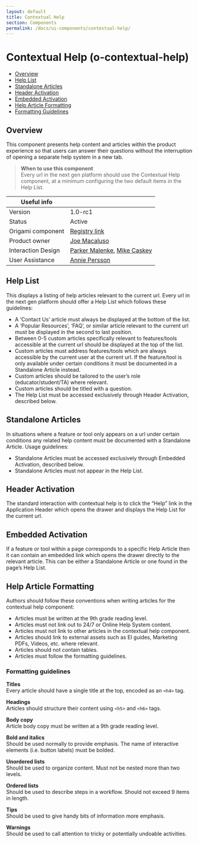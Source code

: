 ```yaml
---
layout: default
title: Contextual Help
section: Components
permalink: /docs/ui-components/contextual-help/
---
```


# Contextual Help (o-contextual-help)

* [Overview](#overview)
* [Help List](#help-list)
* [Standalone Articles](#standalone-articles)
* [Header Activation](#header-activation)
* [Embedded Activation](#embedded-activation)
* [Help Article Formatting](#help-article-formatting)
 * [Formatting Guidelines](#formatting-guidelines)
 
## Overview
This component presents help content and articles within the product experience so that users can answer their questions without the interruption of opening a separate help system in a new tab.

> **When to use this component**  
> Every url in the next gen platform should use the Contextual Help component, at a minimum configuring the two default items in the Help List.


|   Useful info          |                                       |
|------------------------|---------------------------------------|
|   Version              |    1.0-rc1                            |
|   Status               |    Active                             |
|   Origami component    |    [Registry link][reg-entry]         |
|   Product owner        |    [Joe Macaluso][jm-contact]         |
|   Interaction Design   |    [Parker Malenke][pm-contact], [Mike Caskey][mc-contact]       |
|   User Assistance      |    [Annie Persson][ap-contact]        |


[pm-contact]: mailto:parker.malenke@pearson.com
[ap-contact]: mailto:ann.persson@pearson.com
[mc-contact]: mailto:mike.caskey@pearson.com
[jm-contact]: mailto:joe.macaluso@pearson.com
[reg-entry]:  https://origami.pearsoned.com/registry/components/o-contextual-help
[sk]:         ./assets/o-app-header.sketch
[ai]:         ./assets/o-app-header.ai



## Help List  
This displays a listing of help articles relevant to the current url. Every url in the next gen platform should offer a Help List which follows these guidelines:
* A ‘Contact Us’ article must always be displayed at the bottom of the list.
* A ‘Popular Resources’, ‘FAQ’, or similar article relevant to the current url must be displayed in the second to last position.
* Between 0-5 custom articles specifically relevant to features/tools accessible at the current url should be displayed at the top of the list.
* Custom articles must address features/tools which are always accessible by the current user at the current url. If the feature/tool is only available under certain conditions it must be documented in a Standalone Article instead.
* Custom articles should be tailored to the user’s role (educator/student/TA) where relevant.
* Custom articles should be titled with a question.
* The Help List must be accessed exclusively through Header Activation, described below.


## Standalone Articles  
In situations where a feature or tool only appears on a url under certain conditions any related help content must be documented with a Standalone Article. Usage guidelines:

* Standalone Articles must be accessed exclusively through Embedded Activation, described below.
* Standalone Articles must not appear in the Help List.


## Header Activation
The standard interaction with contextual help is to click the “Help” link in the Application Header which opens the drawer and displays the Help List for the current url.


## Embedded Activation
If a feature or tool within a page corresponds to a specific Help Article then it can contain an embedded link which opens the drawer directly to the relevant article. This can be either a Standalone Article or one found in the page’s Help List.


## Help Article Formatting
Authors should follow these conventions when writing articles for the contextual help component:

* Articles must be written at the 9th grade reading level.
* Articles must not link out to 24/7 or Online Help System  content.
* Articles must not link to other articles in the contextual help component.
* Articles should link to external assets such as EI guides, Marketing PDFs, Videos, etc. where relevant.
* Articles should not contain tables.
* Articles must follow the formatting guidelines.


### Formatting guidelines

**Titles**  
Every article should have a single title at the top, encoded as an `<h4>` tag.

**Headings**  
Articles should structure their content using `<h5>` and `<h6>` tags.

**Body copy**  
Article body copy must be written at a 9th grade reading level.

**Bold and italics**  
Should be used normally to provide emphasis. The name of interactive elements (i.e. button labels) must be bolded.

**Unordered lists**  
Should be used to organize content. Must not be nested more than two levels.

**Ordered lists**  
Should be used to describe steps in a workflow. Should not exceed 9 items in length.

**Tips**  
Should be used to give handy bits of information more emphasis.

**Warnings**  
Should be used to call attention to tricky or potentially undoable activities.
